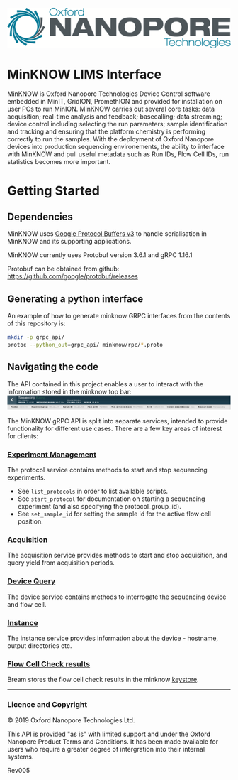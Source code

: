 ![.](docs/ONT_logo.png "Oxford Nanopore Technologies")

MinKNOW LIMS Interface
======================

MinKNOW is Oxford Nanopore Technologies Device Control software embedded in MinIT, GridION, PromethION and provided for installation on user PCs to run MinION.
MinKNOW carries out several core tasks: data acquisition; real-time analysis and feedback; basecalling; data streaming; device control including selecting the run parameters; sample identification and tracking and ensuring that the platform chemistry is performing correctly to run the samples. 
With the deployment of Oxford Nanopore devices into production sequencing environements, the ability to interface with MinKNOW and pull useful metadata such as Run IDs, Flow Cell IDs, run statistics becomes more important.

Getting Started
===============

Dependencies
------------

MinKNOW uses [Google Protocol Buffers v3](https://developers.google.com/protocol-buffers/docs/proto3)
to handle serialisation in MinKNOW and its supporting applications.

MinKNOW currently uses Protobuf version 3.6.1 and gRPC 1.16.1

Protobuf can be obtained from github: https://github.com/google/protobuf/releases

Generating a python interface
-----------------------------

An example of how to generate minknow GRPC interfaces from the contents of this repository is:

```bash
mkdir -p grpc_api/
protoc --python_out=grpc_api/ minknow/rpc/*.proto
```

Navigating the code
-------------------

The API contained in this project enables a user to interact with the information stored in the minknow top bar:
![Image of minknow GUI top bar](docs/minknow_top_bar.jpg "MinKNOW top bar")

The MinKNOW gRPC API is split into separate services, intended to provide functionality for
different use cases. There are a few key areas of interest for clients:

### [Experiment Management](minknow/rpc/protocol.proto)

The protocol service contains methods to start and stop sequencing experiments.

 * See ```list_protocols``` in order to list available scripts.
 * See ```start_protocol``` for documentation on starting a sequencing experiment (and also specifying the protocol_group_id).
 * See ```set_sample_id``` for setting the sample id for the active flow cell position.

### [Acquisition](minknow/rpc/acquisition.proto)

The acquisition service provides methods to start and stop acquisition, and query yield from acquisition periods.

### [Device Query](minknow/rpc/device.proto)

The device service contains methods to interrogate the sequencing device and flow cell.

### [Instance](minknow/rpc/instance.proto)

The instance service provides information about the device - hostname, output directories etc.

### [Flow Cell Check results](bream/platform_qc_results.proto)

Bream stores the flow cell check results in the minknow [keystore](minknow/rpc/keystore.proto).

******************

### Licence and Copyright

© 2019 Oxford Nanopore Technologies Ltd.

This API is provided "as is" with limited support and under the Oxford Nanopore Product Terms and Conditions. It has been made available for users who require a greater degree of intergration into their internal systems.

Rev005